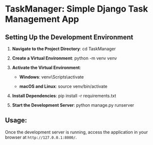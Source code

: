 # TaskManager: Simple Django Task Management App

## Setting Up the Development Environment

1. **Navigate to the Project Directory**:
   cd TaskManager
   

2. **Create a Virtual Environment**:
   python -m venv venv
   

3. **Activate the Virtual Environment**:
   -  **Windows**:
        venv\Scripts\activate
      
    - **macOS and Linux**:
        source venv/bin/activate
       
4. **Install Dependencies**:
    pip install -r requirements.txt
    
5. **Start the Development Server**:
    python manage.py runserver
    
## Usage:

Once the development server is running, access the application in your browser at `http://127.0.0.1:8000/`.

